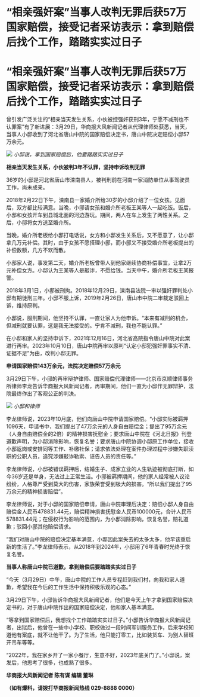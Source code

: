 # “相亲强奸案”当事人改判无罪后获57万国家赔偿，接受记者采访表示：拿到赔偿后找个工作，踏踏实实过日子

# “相亲强奸案”当事人改判无罪后获57万国家赔偿，接受记者采访表示：拿到赔偿后找个工作，踏踏实实过日子

曾引发广泛关注的“相亲当天发生关系，小伙被控强奸获刑3年，宁愿不减刑也不认罪案”有了新进展：3月29日，华商报大风新闻记者从代理律师处获悉，当天，当事人小邸收到了河北省唐山中院的国家赔偿决定书，唐山中院决定赔偿小邸57万余元。

![](https://inews.gtimg.com/om_bt/OvuFxZH6QZw2g1byvSrmaaxqHWAAb8_uOYLCTuTkLjuNoAA/1000)
_小邸说，拿到国家赔偿后，他要踏踏实实过日子_

**相亲当天发生关系，小伙被判3年不认罪，坚持申诉改判无罪**

36岁的小邸是河北省唐山市滦南县人，被判刑前在河南一家消防单位从事驾驶员工作，尚未成亲。

2018年2月22日下午，滦南县一家婚介所给30岁的小邸介绍了一位女孩。见面后，双方都比较满意。当晚，小邸请女孩和婚介所老板王某等人一起吃饭。饭后，小邸和女孩开车到县城北面的河边游玩。期间，两人在车上发生了两性关系。之后，小邸将女方送至婚介所。

当晚，婚介所老板给小邸打电话说，女方和小邸发生关系后，又不愿意了，让小邸拿几万元补偿。其时，由于女孩不愿搭理小邸，而小邸又不接受婚介所老板提出的补偿数额，几方不欢而散。

小邸家人说，事发第二天，婚介所老板曾带人到他家继续协商补偿事宜，让拿2万元补偿女方。小邸认为王某等人是敲诈，不愿给钱。当天中午，婚介所老板王某报警。

2018年3月1日，小邸被刑拘。2018年12月29日，滦南县法院一审以强奸罪判处小邸有期徒刑三年。小邸不服上诉，2019年2月26日，唐山市中院二审裁定驳回上诉，维持原判。

小邸说，服刑期间，他坚持不认罪，一直让家人为他申诉。“本来有减刑的机会，但减刑就要认罪，这是我无法接受的。宁肯不减刑，我也不能认罪。”

在小邸和家人的坚持申诉下，2021年12月16日，河北省高院指令唐山中院对此案进行再审。2023年10月10日，唐山中院再审以原判“认定小邸犯强奸罪事实不清、证据不足”为由，改判小邸无罪。

**申请国家赔偿143万余元，法院决定赔偿57万余元**

3月29日下午，小邸的再审辩护律师、国家赔偿代理律师——北京市京顺律师事务所律师李龙告诉华商报大风新闻记者，再审期间，他们一直为小邸作无罪辩护，法院最终作出了客观公正的判决。

![](https://inews.gtimg.com/om_bt/OA2ZsWB3PE6nymz5qmCb1LOTiWtkrOmQe413hbgspb10AAA/1000)
_小邸和律师_

李龙律师说，2023年10月底，他们向唐山中院申请国家赔偿。“小邸实际被羁押1096天，申请书中，我们提出了47万余元的人身自由赔偿金；提出了95万余元（人身自由赔偿金的2倍）的精神损害抚慰金；要求唐山中院在《河北日报》刊登道歉声明，为小邸消除影响，恢复名誉；要求唐山中院协调小邸原工作单位，接收小邸返岗或安排同等工作、补缴社保；请求依法处理在案件办理过程中涉嫌失职渎职的公职人员，追究涉嫌敲诈勒索、诬告人员的责任等。”

李龙律师说，小邸被错误羁押后，结婚生子、成家立业的人生轨迹被彻底打断，如今36岁还是单身，无法过上正常生活。小邸被羁押期间，他的家人经常被人议论纷纷，人格尊严受到莫大的伤害，家族荣誉受到极大的损害。“所以我们提出了95万余元的精神损害赔偿”。

李龙律师说，对于小邸的国家赔偿申请，唐山中院审理后决定：赔偿小邸人身自由赔偿金人民币478831.44元，赔偿精神损害抚慰金人民币100000元，合计人民币578831.44元；在侵权行为影响的范围内，为小邸消除影响，恢复名誉，赔礼道歉；驳回小邸其他赔偿请求。

“我们对唐山中院的赔偿决定基本满意，小邸因此案失去的太多太多，他早该重启新的生活了。”李龙律师表示，从2018年到2024年，小邸用了6年青春时光终于恢复名誉。

**当事人称唐山中院已道歉，拿到赔偿后要踏踏实实过日子**

“今天（3月29日）中午，唐山中院的工作人员专程赶到我们村，向我和家人道歉，希望我在今后的工作生活中保持积极乐观的心态。”

3月29日下午，小邸告诉华商报大风新闻记者，他们是今天上午才拿到国家赔偿决定书的，对于唐山中院作出的国家赔偿决定，他和家人基本满意。

“等拿到国家赔偿后，我想找个工作踏踏实实过日子。”小邸告诉华商报大风新闻记者，出狱后，他曾在一些中小学校、职校做过一段时间军训服务工作，后来学校知道他有案底，就不让他干了。为了生活，他只能打零工，比如装货车、为别人替班开吊车等等。

“2022年，我在家乡开了一家小餐厅，生意不好，2023年底关门了。”小邸说，案发后，他思考了很多，也成熟了很多。

**华商报大风新闻记者 陈有谋 编辑 董琳**

**（如有爆料，请拨打华商报新闻热线 029-8888 0000）**

